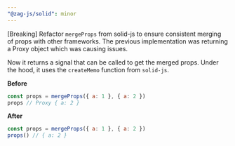 ```yaml
---
"@zag-js/solid": minor
---
```


[Breaking] Refactor `mergeProps` from solid-js to ensure consistent merging of props with other frameworks. The previous
implementation was returning a Proxy object which was causing issues.

Now it returns a signal that can be called to get the merged props. Under the hood, it uses the `createMemo` function
from `solid-js`.

**Before**

```js
const props = mergeProps({ a: 1 }, { a: 2 })
props // Proxy { a: 2 }
```

**After**

```js
const props = mergeProps({ a: 1 }, { a: 2 })
props() // { a: 2 }
```
